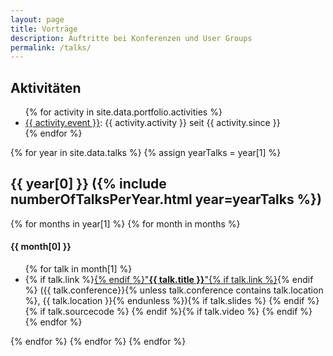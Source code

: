 ```yaml
---
layout: page
title: Vorträge
description: Auftritte bei Konferenzen und User Groups
permalink: /talks/
---
```


<h2>Aktivitäten</h2>
<ul class="talk-list">
{% for activity in site.data.portfolio.activities %}
	<li><a href="{{ activity.link }}">{{ activity.event }}</a>: {{ activity.activity }} seit {{ activity.since }}</li>
{% endfor %}
</ul>



{% for year in site.data.talks %}
{% assign yearTalks = year[1] %}
<h2>{{ year[0] }} ({% include numberOfTalksPerYear.html year=yearTalks %})</h2>
    {% for months in year[1] %}
        {% for month in months %}
<h4>{{ month[0] }}</h4>
<ul class="talk-list">
        {% for talk in month[1] %}
		<li>{% if talk.link %}<a href="{{ talk.link }}">{% endif %}"<b>{{ talk.title }}</b>"{% if talk.link %}</a>{% endif %} ({{ talk.conference}}{% unless talk.conference contains talk.location %}, {{ talk.location }}{% endunless %}){% if talk.slides %} <a class="icon" href="{{ talk.slides }}"><i title="Folien" class="fa fa-slideshare" aria-hidden="true"></i></a>{% endif %}{% if talk.sourcecode %} <a class="icon" href="{{ talk.sourcecode }}"><i title="Sourcecode" class="fa fa-github" aria-hidden="true"></i></a>{% endif %}{% if talk.video %} <a class="icon" href="{{ talk.video }}"><i title="Video" class="fa fa-video-camera" aria-hidden="true"></i></a>{% endif %}</li>
        {% endfor %}
</ul>
        {% endfor %}
    {% endfor %}
{% endfor %}
